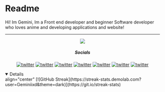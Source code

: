 # Readme 



<p align="center"> 
  
Hi! Im Gemini, Im a Front end developer and beginner Software developer who loves anime and developing applications and website!</p>
 <hr>
 
 
 <p align="center">
  <a href="https://skillicons.dev">
    <img src="https://skillicons.dev/icons?i=html,css,js,cs,ae,pr,au" />
  </a>
</p>


<h5 align= "center"> Socials </h5>

<p align="center"

[![twitter](https://socialize-md.vercel.app/api/badge/discord)](https://twitter.com/your_handle)
[![twitter](https://socialize-md.vercel.app/api/badge/youtube)](https://twitter.com/your_handle)
[![twitter](https://socialize-md.vercel.app/api/badge/twitter)](https://twitter.com/your_handle)
[![twitter](https://socialize-md.vercel.app/api/badge/linkedin)](https://twitter.com/your_handle)
[![twitter](https://socialize-md.vercel.app/api/badge/mail)](https://twitter.com/your_handle)
[![twitter](https://socialize-md.vercel.app/api/badge/instagram)](https://twitter.com/your_handle)
   [![twitter](https://socialize-md.vercel.app/api/badge/web)](https://twitter.com/your_handle)
     
   </p>
<details open>
align="center"
  [![GitHub Streak](https://streak-stats.demolab.com?user=Geminiixd&theme=dark)](https://git.io/streak-stats)

